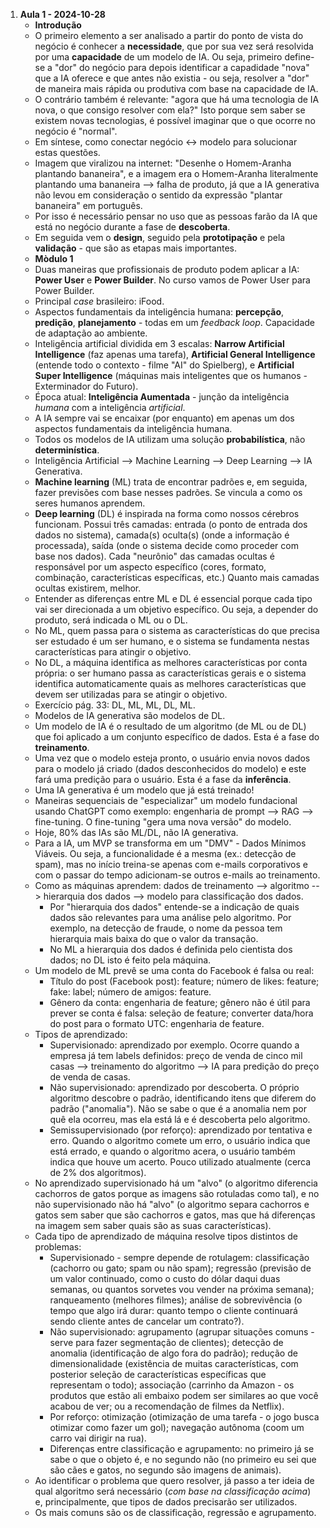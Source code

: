 1) **Aula 1 - 2024-10-28**
    * **Introdução**
    * O primeiro elemento a ser analisado a partir do ponto de vista do negócio é conhecer a **necessidade**, que por sua vez será resolvida por uma **capacidade** de um modelo de IA. Ou seja, primeiro define-se a "dor" do negócio para depois identificar a capadidade "nova" que a IA oferece e que antes não existia - ou seja, resolver a "dor" de maneira mais rápida ou produtiva com base na capacidade de IA.
    * O contrário também é relevante: "agora que há uma tecnologia de IA nova, o que consigo resolver com ela?" Isto porque sem saber se existem novas tecnologias, é possível imaginar que o que ocorre no negócio é "normal".
    * Em síntese, como conectar negócio <-> modelo para solucionar estas questões.
    * Imagem que viralizou na internet: "Desenhe o Homem-Aranha plantando bananeira", e a imagem era o Homem-Aranha literalmente plantando uma bananeira --> falha de produto, já que a IA generativa não levou em consideração o sentido da expressão "plantar bananeira" em português.
    * Por isso é necessário pensar no uso que as pessoas farão da IA que está no negócio durante a fase de **descoberta**.
    * Em seguida vem o **design**, seguido pela **prototipação** e pela **validação** - que são as etapas mais importantes.
    * **Mòdulo 1**
    * Duas maneiras que profissionais de produto podem aplicar a IA: **Power User** e **Power Builder**. No curso vamos de Power User para Power Builder.
    * Principal *case* brasileiro: iFood.
    * Aspectos fundamentais da inteligência humana: **percepção**, **predição**, **planejamento** - todas em um *feedback loop*. Capacidade de adaptação ao ambiente.
    * Inteligência artificial dividida em 3 escalas: **Narrow Artificial Intelligence** (faz apenas uma tarefa), **Artificial General Intelligence** (entende todo o contexto - filme "AI" do Spielberg), e **Artificial Super Intelligence** (máquinas mais inteligentes que os humanos - Exterminador do Futuro).
    * Época atual: **Inteligência Aumentada** - junção da inteligência *humana* com a inteligência *artificial*.
    * A IA sempre vai se encaixar (por enquanto) em apenas um dos aspectos fundamentais da inteligência humana.
    * Todos os modelos de IA utilizam uma solução **probabilística**, não **determinística**.
    * Inteligência Artificial --> Machine Learning --> Deep Learning --> IA Generativa.
    * **Machine learning** (ML) trata de encontrar padrões e, em seguida, fazer previsões com base nesses padrões. Se vincula a como os seres humanos aprendem.
    * **Deep learning** (DL) é inspirada na forma como nossos cérebros funcionam. Possui três camadas: entrada (o ponto de entrada dos dados no sistema), camada(s) oculta(s) (onde a informação é processada), saída (onde o sistema decide como proceder com base nos dados). Cada "neurônio" das camadas ocultas é responsável por um aspecto específico (cores, formato, combinação, características específicas, etc.) Quanto mais camadas ocultas existirem, melhor.
    * Entender as diferenças entre ML e DL é essencial porque cada tipo vai ser direcionada a um objetivo específico. Ou seja, a depender do produto, será indicada o ML ou o DL.
    * No ML, quem passa para o sistema as características do que precisa ser estudado é um ser humano, e o sistema se fundamenta nestas características para atingir o objetivo.
    * No DL, a máquina identifica as melhores características por conta própria: o ser humano passa as características gerais e o sistema identifica automaticamente quais as melhores características que devem ser utilizadas para se atingir o objetivo.
    * Exercício pág. 33: DL, ML, ML, DL, ML.
    * Modelos de IA generativa são modelos de DL.
    * Um modelo de IA é o resultado de um algoritmo (de ML ou de DL) que foi aplicado a um conjunto específico de dados. Esta é a fase do **treinamento**.
    * Uma vez que o modelo esteja pronto, o usuário envia novos dados para o modelo já criado (dados desconhecidos do modelo) e este fará uma predição para o usuário. Esta é a fase da **inferência**.
    * Uma IA generativa é um modelo que já está treinado!
    * Maneiras sequenciais de "especializar" um modelo fundacional usando ChatGPT como exemplo: engenharia de prompt --> RAG --> fine-tuning. O fine-tuning "gera uma nova versão" do modelo.
    * Hoje, 80% das IAs são ML/DL, não IA generativa.
    * Para a IA, um MVP se transforma em um "DMV" - Dados Mínimos Viáveis. Ou seja, a funcionalidade é a mesma (ex.: detecção de spam), mas no início treina-se apenas com e-mails corporativos e com o passar do tempo adicionam-se outros e-mails ao treinamento.
    * Como as máquinas aprendem: dados de treinamento --> algoritmo --> hierarquia dos dados --> modelo para classificação dos dados.
        * Por "hierarquia dos dados" entende-se a indicação de quais dados são relevantes para uma análise pelo algoritmo. Por exemplo, na detecção de fraude, o nome da pessoa tem hierarquia mais baixa do que o valor da transação.
        * No ML a hierarquia dos dados é definida pelo cientista dos dados; no DL isto é feito pela máquina.
    * Um modelo de ML prevê se uma conta do Facebook é falsa ou real:
        * Título do post (Facebook post): feature; número de likes: feature; fake: label; número de amigos: feature.
        * Gênero da conta: engenharia de feature; gênero não é útil para prever se conta é falsa: seleção de feature; converter data/hora do post para o formato UTC: engenharia de feature.
    * Tipos de aprendizado:
        * Supervisionado: aprendizado por exemplo. Ocorre quando a empresa já tem labels definidos: preço de venda de cinco mil casas --> treinamento do algoritmo --> IA para predição do preço de venda de casas.
        * Não supervisionado: aprendizado por descoberta. O próprio algoritmo descobre o padrão, identificando itens que diferem do padrão ("anomalia"). Não se sabe o que é a anomalia nem por quê ela ocorreu, mas ela está lá e é descoberta pelo algoritmo.
        * Semissupervisionado (por reforço): aprendizado por tentativa e erro. Quando o algoritmo comete um erro, o usuário indica que está errado, e quando o algoritmo acera, o usuário também indica que houve um acerto. Pouco utilizado atualmente (cerca de 2% dos algoritmos).
    * No aprendizado supervisionado há um "alvo" (o algoritmo diferencia cachorros de gatos porque as imagens são rotuladas como tal), e no não supervisionado não há "alvo" (o algoritmo separa cachorros e gatos sem saber que são cachorros e gatos, mas que há diferenças na imagem sem saber quais são as suas características).
    * Cada tipo de aprendizado de máquina resolve tipos distintos de problemas:
        * Supervisionado - sempre depende de rotulagem: classificação (cachorro ou gato; spam ou não spam); regressão (previsão de um valor continuado, como o custo do dólar daqui duas semanas, ou quantos sorvetes vou vender na próxima semana); ranqueamento (melhores filmes); análise de sobrevivência (o tempo que algo irá durar: quanto tempo o cliente continuará sendo cliente antes de cancelar um contrato?).
        * Não supervisionado: agrupamento (agrupar situações comuns - serve para fazer segmentação de clientes); detecção de anomalia (identificação de algo fora do padrão); redução de dimensionalidade (existência de muitas características, com posterior seleção de características específicas que representam o todo); associação (carrinho da Amazon - os produtos que estão ali embaixo podem ser similares ao que você acabou de ver; ou a recomendação de filmes da Netflix).
        * Por reforço: otimização (otimização de uma tarefa - o jogo busca otimizar como fazer um gol); navegação autônoma (coom um carro vai dirigir na rua).
        * Diferenças entre classificação e agrupamento: no primeiro já se sabe o que o objeto é, e no segundo não (no primeiro eu sei que são cães e gatos, no segundo são imagens de animais).
    * Ao identificar o problema que quero resolver, já passo a ter ideia de qual algoritmo será necessário (*com base na classificação acima*) e, principalmente, que tipos de dados precisarão ser utilizados.
    * Os mais comuns são os de classificação, regressão e agrupamento.

